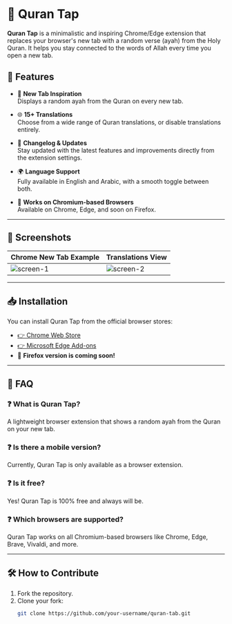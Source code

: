 # 📖 Quran Tap

**Quran Tap** is a minimalistic and inspiring Chrome/Edge extension that replaces your browser's new tab with a random verse (ayah) from the Holy Quran. It helps you stay connected to the words of Allah every time you open a new tab.

## 🌟 Features

- 🔁 **New Tab Inspiration**  
  Displays a random ayah from the Quran on every new tab.

- 🌐 **15+ Translations**  
  Choose from a wide range of Quran translations, or disable translations entirely.

- 📰 **Changelog & Updates**  
  Stay updated with the latest features and improvements directly from the extension settings.

- 🌍 **Language Support**  
  Fully available in English and Arabic, with a smooth toggle between both.

- 🧭 **Works on Chromium-based Browsers**  
  Available on Chrome, Edge, and soon on Firefox.

---

## 📸 Screenshots

| Chrome New Tab Example | Translations View |
|------------------------|-------------------|
| ![screen-1](starter/images/screen-1.png) | ![screen-2](starter/images/screen-2.png) |

---

## 📥 Installation

You can install Quran Tap from the official browser stores:

- [👉 Chrome Web Store](https://bit.ly/qt-chrome)
- [👉 Microsoft Edge Add-ons](https://bit.ly/qt-edge)
- 🦊 **Firefox version is coming soon!**

---

## 🧠 FAQ

### ❓ What is Quran Tap?

A lightweight browser extension that shows a random ayah from the Quran on your new tab.

### ❓ Is there a mobile version?

Currently, Quran Tap is only available as a browser extension.

### ❓ Is it free?

Yes! Quran Tap is 100% free and always will be.

### ❓ Which browsers are supported?

Quran Tap works on all Chromium-based browsers like Chrome, Edge, Brave, Vivaldi, and more.

---

## 🛠️ How to Contribute

1. Fork the repository.
2. Clone your fork:
   ```bash
   git clone https://github.com/your-username/quran-tab.git
